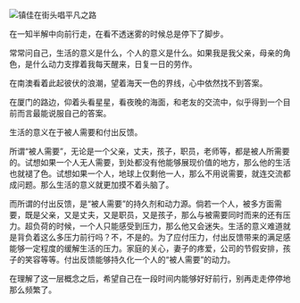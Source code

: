 ![镇佳在街头唱平凡之路](https://i.loli.net/2018/04/02/5ac1a4deb8c93.png)

在一知半解中向前行走，在看不透迷雾的时候总是停下了脚步。

常常问自己，生活的意义是什么，个人的意义是什么。如果我是我父亲，母亲的角色，是什么动力支撑着我每天醒来，日复一日的劳作。

在南澳看着此起彼伏的浪潮，望着海天一色的界线，心中依然找不到答案。

在厦门的路边，仰着头看星星，看夜晚的海面，和老友的交流中，似乎得到一个目前而言最能说服自己的答案。

生活的意义在于被人需要和付出反馈。

所谓“被人需要”，无论是一个父亲，丈夫，孩子，职员，老师等，都是被人所需要的。试想如果一个人无人需要，到处都没有他能够展现价值的地方，那么他的生活也就褪了色。试想如果一个人，地球上仅剩他一人，那么不用说需要，就连交流都成问题。那么生活的意义就更加摸不着头脑了。

而所谓的付出反馈，是“被人需要”的持久剂和动力源。倘若一个人，被多方面需要，既是父亲，又是丈夫，又是职员，又是孩子，那么与被需要同时而来的还有压力。超负荷的时候，一个人只能感受到压力，那么他又会迷失。生活的意义难道就是背负着这么多压力前行吗？不，不是的。为了应付压力，付出反馈带来的满足感能够一定程度的缓解生活的压力。家庭的关心，妻子的疼爱，公司的节假安排，孩子的笑容等等。付出反馈能够持久化一个人的“被人需要”的动力。

在理解了这一层概念之后，希望自己在一段时间内能够好好前行，别再走走停停地那么频繁了。

